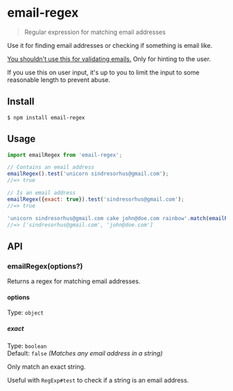 # email-regex

> Regular expression for matching email addresses

Use it for finding email addresses or checking if something is email like.

[You shouldn't use this for validating emails.](https://davidcel.is/2012/09/06/stop-validating-email.html) Only for hinting to the user.

If you use this on user input, it's up to you to limit the input to some reasonable length to prevent abuse.

## Install

```
$ npm install email-regex
```

## Usage

```js
import emailRegex from 'email-regex';

// Contains an email address
emailRegex().test('unicorn sindresorhus@gmail.com');
//=> true

// Is an email address
emailRegex({exact: true}).test('sindresorhus@gmail.com');
//=> true

'unicorn sindresorhus@gmail.com cake john@doe.com rainbow'.match(emailRegex());
//=> ['sindresorhus@gmail.com', 'john@doe.com']
```

## API

### emailRegex(options?)

Returns a regex for matching email addresses.

#### options

Type: `object`

##### exact

Type: `boolean`\
Default: `false` *(Matches any email address in a string)*

Only match an exact string.

Useful with `RegExp#test` to check if a string is an email address.
